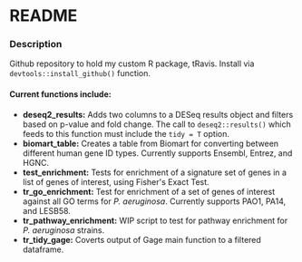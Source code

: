 # README

### Description
Github repository to hold my custom R package, tRavis. 
Install via `devtools::install_github()` function. 

#### Current functions include:
- **deseq2_results:** Adds two columns to a DESeq results object and filters based on p-value and fold change. The call to `deseq2::results()` which feeds to this function must include the `tidy = T` option. 
- **biomart_table:** Creates a table from Biomart for converting between different human gene ID types. Currently supports Ensembl, Entrez, and HGNC. 
- **test_enrichment:** Tests for enrichment of a signature set of genes in a list of genes of interest, using Fisher's Exact Test.
- **tr_go_enrichment:** Test for enrichment of a set of genes of interest against all GO terms for *P. aeruginosa*. Currently supports PAO1, PA14, and LESB58.
- **tr_pathway_enrichment:** WIP script to test for pathway enrichment for *P. aeruginosa* strains. 
- **tr_tidy_gage:** Coverts output of Gage main function to a filtered dataframe. 

